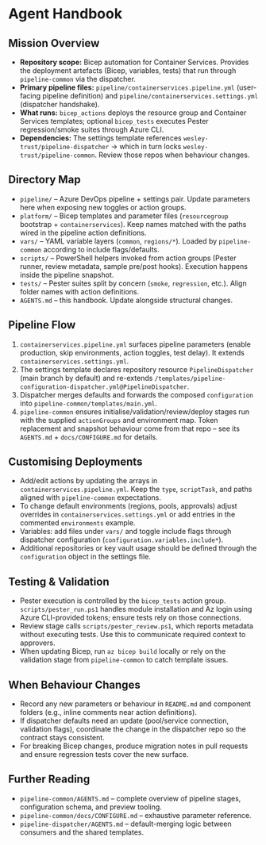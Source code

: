 # Agent Handbook

## Mission Overview
- **Repository scope:** Bicep automation for Container Services. Provides the deployment artefacts (Bicep, variables, tests) that run through `pipeline-common` via the dispatcher.
- **Primary pipeline files:** `pipeline/containerservices.pipeline.yml` (user-facing pipeline definition) and `pipeline/containerservices.settings.yml` (dispatcher handshake).
- **What runs:** `bicep_actions` deploys the resource group and Container Services templates; optional `bicep_tests` executes Pester regression/smoke suites through Azure CLI.
- **Dependencies:** The settings template references `wesley-trust/pipeline-dispatcher` -> which in turn locks `wesley-trust/pipeline-common`. Review those repos when behaviour changes.

## Directory Map
- `pipeline/` – Azure DevOps pipeline + settings pair. Update parameters here when exposing new toggles or action groups.
- `platform/` – Bicep templates and parameter files (`resourcegroup` bootstrap + `containerservices`). Keep names matched with the paths wired in the pipeline action definitions.
- `vars/` – YAML variable layers (`common`, `regions/*`). Loaded by `pipeline-common` according to include flags/defaults.
- `scripts/` – PowerShell helpers invoked from action groups (Pester runner, review metadata, sample pre/post hooks). Execution happens inside the pipeline snapshot.
- `tests/` – Pester suites split by concern (`smoke`, `regression`, etc.). Align folder names with action definitions.
- `AGENTS.md` – this handbook. Update alongside structural changes.

## Pipeline Flow
1. `containerservices.pipeline.yml` surfaces pipeline parameters (enable production, skip environments, action toggles, test delay). It extends `containerservices.settings.yml`.
2. The settings template declares repository resource `PipelineDispatcher` (main branch by default) and re-extends `/templates/pipeline-configuration-dispatcher.yml@PipelineDispatcher`.
3. Dispatcher merges defaults and forwards the composed `configuration` into `pipeline-common/templates/main.yml`.
4. `pipeline-common` ensures initialise/validation/review/deploy stages run with the supplied `actionGroups` and environment map. Token replacement and snapshot behaviour come from that repo – see its `AGENTS.md` + `docs/CONFIGURE.md` for details.

## Customising Deployments
- Add/edit actions by updating the arrays in `containerservices.pipeline.yml`. Keep the `type`, `scriptTask`, and paths aligned with `pipeline-common` expectations.
- To change default environments (regions, pools, approvals) adjust overrides in `containerservices.settings.yml` or add entries in the commented `environments` example.
- Variables: add files under `vars/` and toggle include flags through dispatcher configuration (`configuration.variables.include*`).
- Additional repositories or key vault usage should be defined through the `configuration` object in the settings file.

## Testing & Validation
- Pester execution is controlled by the `bicep_tests` action group. `scripts/pester_run.ps1` handles module installation and Az login using Azure CLI-provided tokens; ensure tests rely on those connections.
- Review stage calls `scripts/pester_review.ps1`, which reports metadata without executing tests. Use this to communicate required context to approvers.
- When updating Bicep, run `az bicep build` locally or rely on the validation stage from `pipeline-common` to catch template issues.

## When Behaviour Changes
- Record any new parameters or behaviour in `README.md` and component folders (e.g., inline comments near action definitions).
- If dispatcher defaults need an update (pool/service connection, validation flags), coordinate the change in the dispatcher repo so the contract stays consistent.
- For breaking Bicep changes, produce migration notes in pull requests and ensure regression tests cover the new surface.

## Further Reading
- `pipeline-common/AGENTS.md` – complete overview of pipeline stages, configuration schema, and preview tooling.
- `pipeline-common/docs/CONFIGURE.md` – exhaustive parameter reference.
- `pipeline-dispatcher/AGENTS.md` – default-merging logic between consumers and the shared templates.
